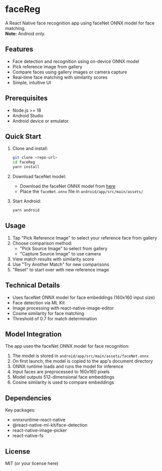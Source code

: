 # faceReg

A React Native face recognition app using faceNet ONNX model for face matching.  
**Note:** Android only.

## Features

- Face detection and recognition using on-device ONNX model
- Pick reference image from gallery
- Compare faces using gallery images or camera capture
- Real-time face matching with similarity scores
- Simple, intuitive UI

## Prerequisites

- Node.js >= 18
- Android Studio
- Android device or emulator

## Quick Start

1. Clone and install:
   ```sh
   git clone <repo-url>
   cd faceReg
   yarn install
   ```

2. Download faceNet model:
   - Download the faceNet ONNX model from [here](https://drive.google.com/drive/folders/1-Lx_yJa5eiQ8WJJQRhmbYJ_K-JQq4f5B?usp=sharing)
   - Place the `faceNet.onnx` file in `android/app/src/main/assets/`

3. Start Android:
   ```sh
   yarn android
   ```

## Usage

1. Tap "Pick Reference Image" to select your reference face from gallery
2. Choose comparison method:
   - "Pick Source Image" to select from gallery
   - "Capture Source Image" to use camera
3. View match results with similarity score
4. Use "Try Another Match" for new comparisons
5. "Reset" to start over with new reference image

## Technical Details

- Uses faceNet ONNX model for face embeddings (160x160 input size)
- Face detection via ML Kit
- Image processing with react-native-image-editor
- Cosine similarity for face matching
- Threshold of 0.7 for match determination

## Model Integration

The app uses the faceNet ONNX model for face recognition:

1. The model is stored in `android/app/src/main/assets/faceNet.onnx`
2. On first launch, the model is copied to the app's document directory
3. ONNX runtime loads and runs the model for inference
4. Input faces are preprocessed to 160x160 pixels
5. Model outputs 512-dimensional face embeddings
6. Cosine similarity is used to compare embeddings

## Dependencies

Key packages:
- onnxruntime-react-native
- @react-native-ml-kit/face-detection
- react-native-image-picker
- react-native-fs

## License

MIT (or your license here)